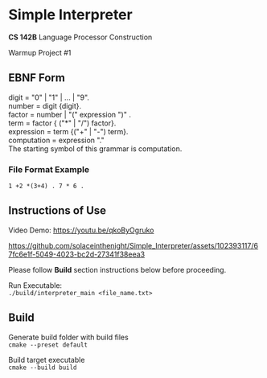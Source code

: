 # Simple Interpreter

**CS 142B**
Language Processor Construction

Warmup Project #1

## EBNF Form

digit = "0" | "1" | ... | "9". \
number = digit {digit}. \
factor = number | "(" expression ")" . \
term = factor { ("*" | "/") factor}. \
expression = term {("+" | "-") term}. \
computation = expression "." \
The starting symbol of this grammar is computation.

### File Format Example
```1 +2 *(3+4) . 7 * 6 .```

## Instructions of Use

Video Demo: https://youtu.be/qkoByOgruko

https://github.com/solaceinthenight/Simple_Interpreter/assets/102393117/67fc6e1f-5049-4023-bc2d-27341f38eea3

Please follow **Build** section instructions below before proceeding.

Run Executable: \
`./build/interpreter_main <file_name.txt>`

## Build

Generate build folder with build files \
`cmake --preset default`

Build target executable \
`cmake --build build`

